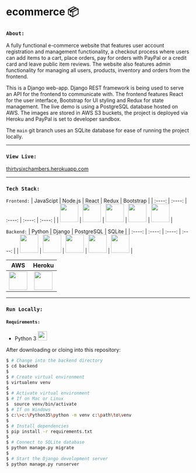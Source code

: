 # ecommerce 📦
 

### `About:`
A fully functional e-commerce website that features user account registration and management functionality, a checkout process where users can add items to a cart, place orders, pay for orders with PayPal or a credit card and leave public
item reviews. The website also features admin functionality for managing all users, products, inventory and orders from the frontend.

This is a Django web-app. Django REST framework is being used to serve an API for the frontend to communicate with. The frontend features React for the user interface, Bootstrap for UI styling and Redux for state management. The live demo is using a PostgreSQL database hosted on AWS. The images are stored in AWS S3 buckets, the project is deployed via Heroku and PayPal is set to developer sandbox.

The `main` git branch uses an SQLite database for ease of running the project locally.

---
### `View Live:`
[thirtysixchambers.herokuapp.com](https://thirtysixchambers.herokuapp.com/)

---
### `Tech Stack:`

`Frontend:`
| JavaScipt | Node.js | React | Redux | Bootstrap |
| :----: | :----: | :----: | :----: | :----: | 
| <img src="https://cdn.worldvectorlogo.com/logos/logo-javascript.svg" width="50" height="50"/> | <img src="https://cdn.worldvectorlogo.com/logos/nodejs-icon.svg" width="50" height="50"/> | <img src="https://cdn.worldvectorlogo.com/logos/react-2.svg" width="50" height="50"/> | <img src="https://cdn.worldvectorlogo.com/logos/redux.svg" width="50" height="50"/> | <img src="https://cdn.worldvectorlogo.com/logos/bootstrap-5-1.svg" width="50" height="50"/> |  

`Backend:`
| Python | Django | PostgreSQL | SQLite |
| :----: | :----: | :----: | :----: | 
| <img src="https://cdn.worldvectorlogo.com/logos/python-5.svg" width="50" height="50"/> | <img src="https://cdn.worldvectorlogo.com/logos/django.svg" width="50" height="50"/> | <img src="https://cdn.worldvectorlogo.com/logos/postgresql.svg" width="50" height="50"/> | <img src="https://cdn.worldvectorlogo.com/logos/sqlite.svg" width="50" height="50"/> | <img src="https://cdn.worldvectorlogo.com/logos/aws-2.svg" width="50" height="50"/> |

| AWS | Heroku |
| :----: | :----: | 
| <img src="https://cdn.worldvectorlogo.com/logos/aws-2.svg" width="50" height="50"/> | <img src="https://cdn.worldvectorlogo.com/logos/heroku-4.svg" width="50" height="50"/> |
---
### `Run Locally:`

#### `Requirements:`
* Python 3   <img src="https://cdn.worldvectorlogo.com/logos/python-5.svg" width="25" height="25"/>

<!-- * Node.js <img src="https://cdn.worldvectorlogo.com/logos/nodejs-icon.svg" width="25" height="25"/>
 #### `Frontend:`
* In root directory of `frontend`, install developer dependencies:<br> `npm i` <br>
* Start frontend Node.js server:<br> `npm start` <br>
#### `Backend:` <br>
Don't need anymore bc of merged project -->

<!-- made this easier to read/follow -->
<!-- * In root directory of `backend`, create a virtual environment:<br>
`virtualenv venv` <br>
* Activate the virtual environment: <br>
`source venv/bin/activate` (if on Mac or Linux) <br>
`c:\>c:\Python35\python -m venv c:\path\to\venv` (if on Windows) <br>
* Install dependencies: <br>
`pip install -r requirements.txt` <br>
*  Migrate to the SQLite database:<br>
`python manage.py migrate`
* Start the backend Django server: <br>
`python manage.py runserver` -->

After downloading or cloing into this repository:
```bash
$ # Change into the backend directory 
$ cd backend
$
$ # Create virtual environment
$ virtualenv venv
$ 
$ # Activate virtual environment
$ # If on Mac or Linux
$  source venv/bin/activate
$ # If on Windows
$ c:\>c:\Python35\python -m venv c:\path\to\venv
$
$ # Install dependencies
$ pip install -r requirements.txt
$ 
$ # Connect to SQLite database
$ python manage.py migrate
$
$ # Start the Django development server
$ python manage.py runserver
```
